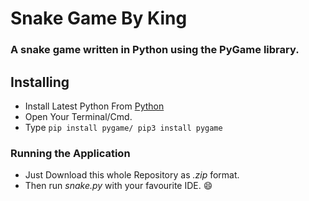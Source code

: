 # Snake Game By King

### A snake game written in Python using the PyGame library.

## Installing

* Install Latest Python From [Python](https://www.python.org/downloads/)
* Open Your Terminal/Cmd.
* Type `pip install pygame/ pip3 install pygame`

### Running the Application

* Just Download this whole Repository as _.zip_ format. <br>
* Then run _snake.py_ with your favourite IDE. :smile:

